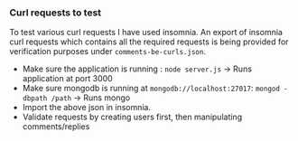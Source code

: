 ### Curl requests to test
To test various curl requests I have used insomnia. An export of insomnia curl requests which contains all the required requests is being provided for verification purposes under `comments-be-curls.json`.

* Make sure the application is running : `node server.js` -> Runs application at port 3000
* Make sure mongodb is running at `mongodb://localhost:27017`: `mongod -dbpath /path` -> Runs mongo
* Import the above json in insomnia.
* Validate requests by creating users first, then manipulating comments/replies